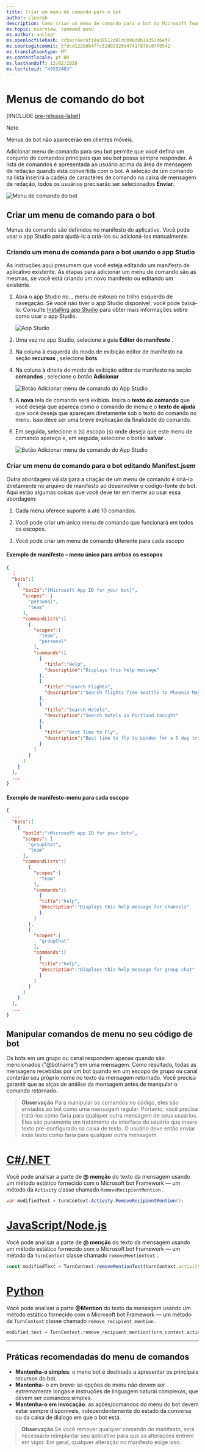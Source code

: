 ```yaml
---
title: Criar um menu de comando para o bot
author: clearab
description: Como criar um menu de comando para o bot do Microsoft Teams
ms.topic: overview, command menu
ms.author: anclear
ms.openlocfilehash: ccbacc6ec6f18a38512d81dc898d0b14357d6ef7
ms.sourcegitcommit: bfdcd122b6b4ffc52d92320d4741f870c07f0542
ms.translationtype: MT
ms.contentlocale: pt-BR
ms.lasthandoff: 12/02/2020
ms.locfileid: "49552483"
---
```

# <a name="bot-command-menus"></a>Menus de comando do bot

[!INCLUDE [pre-release-label](~/includes/v4-to-v3-pointer-bots.md)]

> [!Note]
> Menus de bot não aparecerão em clientes móveis.

Adicionar menu de comando para seu bot permite que você defina um conjunto de comandos principais que seu bot possa sempre responder. A lista de comandos é apresentada ao usuário acima da área de mensagem de redação quando está convertida com o bot. A seleção de um comando na lista inserirá a cadeia de caracteres de comando na caixa de mensagem de redação, todos os usuários precisarão ser selecionados **Enviar**.

![Menu de comando do bot](./conversations/media/bot-menu-sample.png)

## <a name="create-a-command-menu-for-your-bot"></a>Criar um menu de comando para o bot

Menus de comando são definidos no manifesto do aplicativo. Você pode usar o app Studio para ajudá-lo a criá-los ou adicioná-los manualmente.

### <a name="creating-a-command-menu-for-your-bot-using-app-studio"></a>Criando um menu de comando para o bot usando o app Studio

As instruções aqui presumem que você esteja editando um manifesto de aplicativo existente. As etapas para adicionar um menu de comando são as mesmas, se você está criando um novo manifesto ou editando um existente.

1. Abra o app Studio no... menu de estouro no trilho esquerdo de navegação. Se você não tiver o app Studio disponível, você pode baixá-lo. Consulte [Installing app Studio](https://aka.ms/teams-app-studio#installing-app-studio) para obter mais informações sobre como usar o app Studio.

    ![App Studio](./conversations/media/AppStudio.png)

2. Uma vez no app Studio, selecione a guia **Editor do manifesto** .

3. Na coluna à esquerda do modo de exibição editor de manifesto na seção **recursos** , selecione **bots**.

4. Na coluna à direita do modo de exibição editor de manifesto na seção **comandos** , selecione o botão **Adicionar** .

    ![Botão Adicionar menu de comando do App Studio](./conversations/media/AppStudio-CommandMenu-Add.png)

5. A **nova** tela de comando será exibida. Insira o **texto do comando** que você deseja que apareça como o comando de menu e o **texto de ajuda** que você deseja que apareçam diretamente sob o texto do comando no menu. Isso deve ser uma breve explicação da finalidade do comando.

6. Em seguida, selecione o (s) escopo (s) onde deseja que este menu de comando apareça e, em seguida, selecione o botão **salvar** .

    ![Botão Adicionar menu de comando do App Studio](./conversations/media/AppStudio-NewCommandMenu.png)

### <a name="creating-a-command-menu-for-your-bot-by-editing-manifestjson"></a>Criar um menu de comando para o bot editando **Manifest.jsem**

Outra abordagem válida para a criação de um menu de comando é criá-lo diretamente no arquivo de manifesto ao desenvolver o código-fonte do bot. Aqui estão algumas coisas que você deve ter em mente ao usar essa abordagem:

1. Cada menu oferece suporte a até 10 comandos.

2. Você pode criar um único menu de comando que funcionará em todos os escopos.

3. Você pode criar um menu de comando diferente para cada escopo

#### <a name="manifest-example---single-menu-for-both-scopes"></a>Exemplo de manifesto – menu único para ambos os escopos

```json
{
  ⋮
  "bots":[
    {
      "botId":"[Microsoft App ID for your bot]",
      "scopes": [
        "personal",
        "team"
      ],
      "commandLists":[
        {
          "scopes":[
            "team",
            "personal"
          ],
          "commands":[
            {
              "title":"Help",
              "description":"Displays this help message"
            },
            {
              "title":"Search Flights",
              "description":"Search flights from Seattle to Phoenix May 2-5 departing after 3pm"
            },
            {
              "title":"Search Hotels",
              "description":"Search hotels in Portland tonight"
            },
            {
              "title":"Best Time to Fly",
              "description":"Best time to fly to London for a 5 day trip this summer"
            }
          ]
        }
      ]
    }
  ],
  ...
}
```

#### <a name="manifest-example---menu-for-each-scope"></a>Exemplo de manifesto-menu para cada escopo

```json
{
  ...
  "bots":[
    {
      "botId":"<Microsoft app ID for your bot>",
      "scopes": [
        "groupChat",
        "team"
      ],
      "commandLists":[
        {
          "scopes":[
            "team"
          ],
          "commands":[
            {
            "title":"help",
            "description":"Displays this help message for channels"
            }
          ]
        },
        {
          "scopes":[
            "groupChat"
          ],
          "commands":[
            {
            "title":"help",
            "description":"Displays this help message for group chat"
            }
          ]
        }
      ]
    }
  ],
  ...
}
```

## <a name="handling-menu-commands-in-your-bot-code"></a>Manipular comandos de menu no seu código de bot

Os bots em um grupo ou canal respondem apenas quando são mencionados ("@botname") em uma mensagem. Como resultado, todas as mensagens recebidas por um bot quando em um escopo de grupo ou canal conterão seu próprio nome no texto da mensagem retornado. Você precisa garantir que as alças de análise da mensagem antes de manipular o comando retornado.

> **Observação** Para manipular os comandos no código, eles são enviados ao bot como uma mensagem regular. Portanto, você precisa tratá-los como faria para qualquer outra mensagem de seus usuários. Eles são puramente um tratamento de interface do usuário que insere texto pré-configurado na caixa de texto. O usuário deve então enviar esse texto como faria para qualquer outra mensagem.

# <a name="cnet"></a>[C#/.NET](#tab/dotnet)

Você pode analisar a parte de **\@ menção** do texto da mensagem usando um método estático fornecido com o Microsoft bot Framework — um método da `Activity` classe chamado `RemoveRecipientMention` .

```csharp
var modifiedText = turnContext.Activity.RemoveRecipientMention();
```

# <a name="javascriptnodejs"></a>[JavaScript/Node.js](#tab/javascript)

Você pode analisar a parte de **\@ menção** do texto da mensagem usando um método estático fornecido com o Microsoft bot Framework — um método da `TurnContext` classe chamado `removeMentionText` .

```javascript
const modifiedText = TurnContext.removeMentionText(turnContext.activity, turnContext.activity.recipient.id);
```

# <a name="python"></a>[Python](#tab/python)


Você pode analisar a parte **@Mention** do texto da mensagem usando um método estático fornecido com o Microsoft bot Framework — um método da `TurnContext` classe chamado `remove_recipient_mention` .

```python
modified_text = TurnContext.remove_recipient_mention(turn_context.activity)
```

* * *

## <a name="command-menu-best-practices"></a>Práticas recomendadas do menu de comandos

* **Mantenha-o simples**: o menu bot é destinado a apresentar os principais recursos do bot.
* **Mantenha-** o em breve: as opções de menu não devem ser extremamente longas e instruções de linguagem natural complexas, que devem ser comandos simples.
* **Mantenha-o em invocação**: as ações/comandos do menu do bot devem estar sempre disponíveis, independentemente do estado da conversa ou da caixa de diálogo em que o bot está.

> **Observação** Se você remover qualquer comando do manifesto, será necessário reimplantar seu aplicativo para que as alterações entrem em vigor. Em geral, qualquer alteração no manifesto exige isso.

